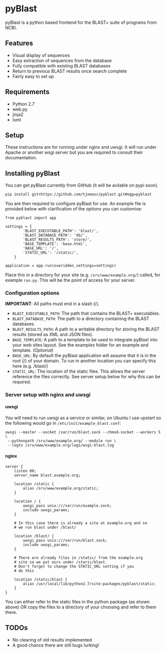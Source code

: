 # pyBlast

pyBlast is a python based frontend for the BLAST+ suite of programs from NCBI.

## Features

- Visual display of sequences
- Easy extraction of sequences from the database
- Fully compatible with existing BLAST databases
- Return to previous BLAST results once search complete
- Fairly easy to set up

## Requirements

- Python 2.7
- web.py 
- jinja2
- lxml

## Setup

These instructions are for running under nginx and uwsgi. It will run under Apache or another wsgi server but you are required to consult their documentation.

## Installing pyBlast

You can get pyBlast currently from GitHub (it will be avilable on pypi soon).

```
pip install git+https://github.com/tjomasc/pyblast.git#egg=pyblast
```

You are then required to configure pyBlast for use. An example file is provided below with clarification of the options you can customise:

```
from pyblast import app

settings = {
        'BLAST_EXECUTABLE_PATH': 'blast/',
        'BLAST_DATABASE_PATH': 'db/',
        'BLAST_RESULTS_PATH': 'store/',
        'BASE_TEMPLATE': 'base.html',
        'BASE_URL': '/',
        'STATIC_URL': '/static/',
    }

application = app.run(overidden_settings=settings)
```

Place this in a directory for your site (e.g. `/srv/www/example.org/`) called, for example `run.py`. This will be the point of access for your server.


### Configuration options

**IMPORTANT**: All paths must end in a slash (/).

- `BLAST_EXECUTABLE_PATH`: The path that contains the BLAST+ executables.
- `BLAST_DATABASE_PATH`: The path to a directory containing the BLAST databases.
- `BLAST_RESULTS_PATH`: A path to a writable directory for storing the BLAST results (stored as XML and JSON files).
- `BASE_TEMPLATE`: A path to a template to be used to integrate pyBlast into your web sites layout. See the examples folder for an example and template. _(Optional)_
- `BASE_URL`: By default the pyBlast application will assume that it is in the root (/) of your domain. To run in another location you can specify this here (e.g. /blast/)
- `STATIC_URL`: The location of the static files. This allows the server reference the files correctly. See server setup below for why this can be required.

### Server setup with nginx and uwsgi

#### uwsgi

You will need to run uwsgi as a service or similar, on Ubuntu I use upstart so the following would go in `/etc/init/example_blast.conf`:

```
uwsgi --master --socket /var/run/blast.sock --chmod-socket --workers 5 \
 --pythonpath /srv/www/example.org/ --module run \
 --logto /srv/www/example.org/logs/wsgi-blast.log
```

#### nginx

```
server {
    listen 80;
    server_name blast.example.org;
    
    location /static {
        alias /srv/www/example.org/static;
    }

    location / {
        uwsgi_pass unix:///var/run/example.sock;
        include uwsgi_params;
    }
    
    # In this case there is already a site at example.org and so
    # we run blast under /blast/

    location /blast/ {
        uwsgi_pass unix:///var/run/blast.sock;
        include uwsgi_params;
    }
    
    # There are already files in /static/ from the example.org
    # site so we put ours under /staric/blast.
    # Don't forget to change the STATIC_URL setting if you
    # do this

    location /static/blast {
        alias /usr/local/lib/python2.7/site-packages/pyblast/static;
    }
}
```

You can either refer to the static files in the python package (as shown above) OR copy the files to a directory of your choosing and refer to them there.


## TODOs

- No clearing of old results implemented
- A good chance there are still bugs lurking!
